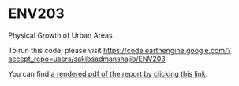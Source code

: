 # ENV203
Physical Growth of Urban Areas

To run this code, please visit https://code.earthengine.google.com/?accept_repo=users/sakibsadmanshajib/ENV203

You can find [a rendered pdf of the report by clicking this link.](https://github.com/sakibsadmanshajib/ENV203/releases/download/v1.0/ENV203_PhysicalGrowthofUrbanAreasinBangladesh.pdf "Physical Growth of Urban Areas in Bangladesh")
